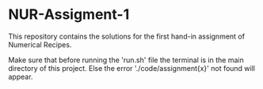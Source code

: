 # NUR-Assigment-1
This repository contains the solutions for the first hand-in assignment of Numerical Recipes. 

Make sure that before running the 'run.sh' file the terminal is in the main directory of this project. Else the error './code/assignment{x}'
not found will appear.
